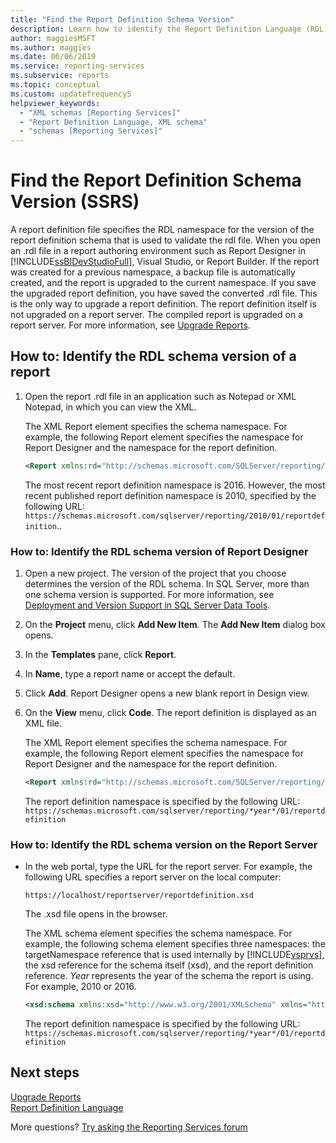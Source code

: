 ```yaml
---
title: "Find the Report Definition Schema Version"
description: Learn how to identify the Report Definition Language (RDL) schema version of your report definition file.
author: maggiesMSFT
ms.author: maggies
ms.date: 06/06/2019
ms.service: reporting-services
ms.subservice: reports
ms.topic: conceptual
ms.custom: updatefrequency5
helpviewer_keywords:
  - "XML schemas [Reporting Services]"
  - "Report Definition Language, XML schema"
  - "schemas [Reporting Services]"
---
```


# Find the Report Definition Schema Version (SSRS)

A report definition file specifies the RDL namespace for the version of the report definition schema that is used to validate the rdl file. When you open an .rdl file in a report authoring environment such as Report Designer in [!INCLUDE[ssBIDevStudioFull](../../includes/ssbidevstudiofull-md.md)], Visual Studio, or Report Builder. If the report was created for a previous namespace, a backup file is automatically created, and the report is upgraded to the current namespace. If you save the upgraded report definition, you have saved the converted .rdl file. This is the only way to upgrade a report definition. The report definition itself is not upgraded on a report server. The compiled report is upgraded on a report server. For more information, see [Upgrade Reports](../../reporting-services/install-windows/upgrade-reports.md).  
  
## How to: Identify the RDL schema version of a report  
  
1. Open the report .rdl file in an application such as Notepad or XML Notepad, in which you can view the XML.  
  
     The XML Report element specifies the schema namespace. For example, the following Report element specifies the namespace for Report Designer and the namespace for the report definition.  
  
    ``` XML 
    <Report xmlns:rd="http://schemas.microsoft.com/SQLServer/reporting/reportdesigner" xmlns="http://schemas.microsoft.com/sqlserver/reporting/2016/01/reportdefinition" xmlns:df="http://schemas.microsoft.com/sqlserver/reporting/2016/01/reportdefinition/defaultfontfamily" MustUnderstand="df">  
    ```  
  
     The most recent report definition namespace is 2016. However, the most recent published report definition namespace is 2010, specified by the following URL: `https://schemas.microsoft.com/sqlserver/reporting/2010/01/reportdefinition`..
  
### How to: Identify the RDL schema version of Report Designer  
  
1.  Open a new project. The version of the project that you choose determines the version of the RDL schema. In SQL Server, more than one schema version is supported. For more information, see [Deployment and Version Support in SQL Server Data Tools](../../reporting-services/tools/deployment-and-version-support-in-sql-server-data-tools-ssrs.md).  
  
2.  On the **Project** menu, click **Add New Item**. The **Add New Item** dialog box opens.  
  
3.  In the **Templates** pane, click **Report**.  
  
4.  In **Name**, type a report name or accept the default.  
  
5.  Click **Add**. Report Designer opens a new blank report in Design view.  
  
6.  On the **View** menu, click **Code**. The report definition is displayed as an XML file.  
  
    The XML Report element specifies the schema namespace. For example, the following Report element specifies the namespace for Report Designer and the namespace for the report definition.  
  
    ``` XML 
    <Report xmlns:rd="http://schemas.microsoft.com/SQLServer/reporting/reportdesigner" xmlns="http://schemas.microsoft.com/sqlserver/reporting/*year*/01/reportdefinition" xmlns:df="http://schemas.microsoft.com/sqlserver/reporting/*year*/01/reportdefinition/defaultfontfamily" MustUnderstand="df">  
    ```  
  
     The report definition namespace is specified by the following URL: `https://schemas.microsoft.com/sqlserver/reporting/*year*/01/reportdefinition`  
  
### How to: Identify the RDL schema version on the Report Server  
  
-   In the web portal, type the URL for the report server. For example, the following URL specifies a report server on the local computer:  
  
     `https://localhost/reportserver/reportdefinition.xsd`  
  
     The .xsd file opens in the browser.  
  
     The XML schema element specifies the schema namespace. For example, the following schema element specifies three namespaces: the targetNamespace reference that is used internally by [!INCLUDE[vsprvs](../../includes/vsprvs-md.md)], the xsd reference for the schema itself (xsd), and the report definition reference.  *Year* represents the year of the schema the report is using. For example, 2010 or 2016.
  
    ``` XML  
    <xsd:schema xmlns:xsd="http://www.w3.org/2001/XMLSchema" xmlns="http://schemas.microsoft.com/sqlserver/reporting/*year*/01/reportdefinition" targetNamespace="http://schemas.microsoft.com/sqlserver/reporting/*year*/01/reportdefinition" elementFormDefault="qualified">  
    ```  
  
     The report definition namespace is specified by the following URL: `https://schemas.microsoft.com/sqlserver/reporting/*year*/01/reportdefinition`  

## Next steps
[Upgrade Reports](../../reporting-services/install-windows/upgrade-reports.md)   
[Report Definition Language](../../reporting-services/reports/report-definition-language-ssrs.md)   

More questions? [Try asking the Reporting Services forum](https://go.microsoft.com/fwlink/?LinkId=620231)
